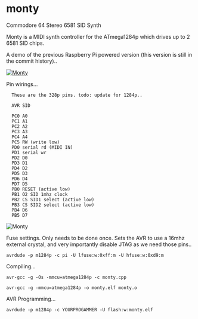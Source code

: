 monty
=====

Commodore 64 Stereo 6581 SID Synth

Monty is a MIDI synth controller for the ATmega1284p which drives up to 2 6581 SID chips.

A demo of the previous Raspberry Pi powered version (this version is still in the commit history)..

[![Monty](http://img.youtube.com/vi/0jyIRRmpcOg/0.jpg)](http://www.youtube.com/watch?v=0jyIRRmpcOg)

Pin wirings...

~~~~
  These are the 328p pins. todo: update for 1284p..
  
  AVR SID

  PC0 A0
  PC1 A1
  PC2 A2
  PC3 A3
  PC4 A4
  PC5 RW (write low)
  PD0 serial rd (MIDI IN)
  PD1 serial wr
  PD2 D0
  PD3 D1
  PD4 D2
  PD5 D3
  PD6 D4
  PD7 D5
  PB0 RESET (active low)
  PB1 O2 SID 1mhz clock
  PB2 CS SID1 select (active low)
  PB3 CS SID2 select (active low)
  PB4 D6
  PB5 D7
~~~~

![Monty](http://kamome.slipperyseal.net/monty-pcb1.jpg "Monty")


Fuse settings. Only needs to be done once. Sets the AVR to use a 16mhz external crystal, and very importantly disable JTAG as we need those pins..

  `avrdude -p m1284p -c pi -U lfuse:w:0xff:m -U hfuse:w:0xd9:m`

Compiling...

  `avr-gcc -g -Os -mmcu=atmega1284p -c monty.cpp`
  
  `avr-gcc -g -mmcu=atmega1284p -o monty.elf monty.o` 

AVR Programming...

  `avrdude -p m1284p -c YOURPROGAMMER -U flash:w:monty.elf`

